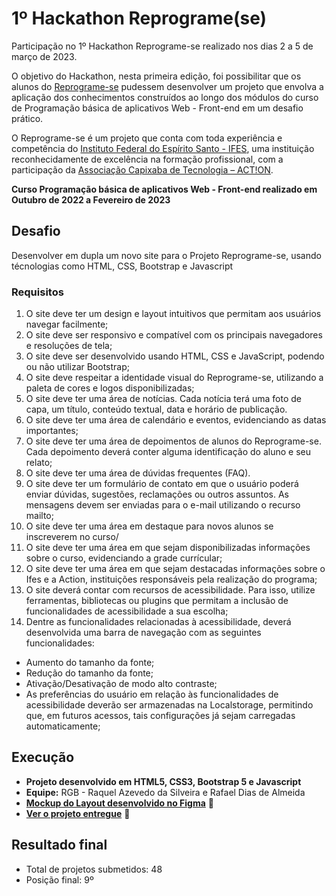 # 1º Hackathon Reprograme(se)
Participação no 1º Hackathon Reprograme-se realizado nos dias 2 a 5 de março de 2023.

O objetivo do Hackathon, nesta primeira edição, foi possibilitar que os alunos do
[Reprograme-se](https://reprograme-se.org.br/) pudessem desenvolver um projeto que envolva a aplicação dos conhecimentos
construídos ao longo dos módulos do curso de Programação básica de aplicativos Web -
Front-end em um desafio prático.

O Reprograme-se  é um projeto que conta com toda experiência e competência do [Instituto Federal do Espírito Santo - IFES](https://www.ifes.edu.br/), uma instituição reconhecidamente de excelência na formação profissional, com  a participação da [Associação Capixaba de Tecnologia – ACT!ON](https://action.org.es/). 

**Curso Programação básica de aplicativos Web - Front-end realizado em Outubro de 2022 a Fevereiro de 2023**

## Desafio

Desenvolver em dupla um novo site para o Projeto Reprograme-se, usando técnologias como HTML, CSS, Bootstrap e Javascript

### Requisitos

1. O site deve ter um design e layout intuitivos que permitam aos usuários navegar facilmente;
2. O site deve ser responsivo e compatível com os principais navegadores e resoluções de tela;
3. O site deve ser desenvolvido usando HTML, CSS e JavaScript, podendo ou não utilizar Bootstrap;
4. O site deve respeitar a identidade visual do Reprograme-se, utilizando a paleta de cores e logos disponibilizadas;
5. O site deve ter uma área de notícias. Cada notícia terá uma foto de capa, um título, conteúdo textual, data e horário de publicação. 
6. O site deve ter uma área de calendário e eventos, evidenciando as datas importantes;
7. O site deve ter uma área de depoimentos de alunos do Reprograme-se. Cada depoimento deverá conter alguma identificação do aluno e seu relato;
8. O site deve ter uma área de dúvidas frequentes (FAQ).
9. O site deve ter um formulário de contato em que o usuário poderá enviar dúvidas, sugestões, reclamações ou outros assuntos. As mensagens devem ser enviadas para o e-mail utilizando o recurso mailto;
10. O site deve ter uma área em destaque para novos alunos se inscreverem no curso/
11. O site deve ter uma área em que sejam disponibilizadas informações sobre o curso, evidenciando a grade currícular;
12. O site deve ter uma área em que sejam destacadas informações sobre o Ifes e a Action, instituições responsáveis pela realização do programa;
13. O site deverá contar com recursos de acessibilidade. Para isso, utilize ferramentas, bibliotecas ou plugins que permitam a inclusão de funcionalidades de acessibilidade a sua escolha;
14. Dentre as funcionalidades relacionadas à acessibilidade, deverá desenvolvida uma barra de navegação com as seguintes funcionalidades:
* Aumento do tamanho da fonte;
* Redução do tamanho da fonte;
* Ativação/Desativação de modo alto contraste;
* As preferências do usuário em relação às funcionalidades de acessibilidade deverão ser armazenadas na Localstorage, permitindo que, em futuros acessos, tais configurações já sejam carregadas automaticamente;

## Execução

* **Projeto desenvolvido em HTML5, CSS3, Bootstrap 5 e Javascript**
* **Equipe:** RGB - Raquel Azevedo da Silveira e Rafael Dias de Almeida
* **[Mockup do Layout desenvolvido no Figma](https://www.figma.com/file/R8hQB55UoeE3Iu1kAjKL3v/reprograme-se?node-id=0%3A1&t=KwV3cIG8ujinCgIU-1)** 	:link:
* **[Ver o projeto entregue](https://reprogramese.rafaeldalmeida.repl.co/)** :link:

## Resultado final

* Total de projetos submetidos: 48
* Posição final: 9º
